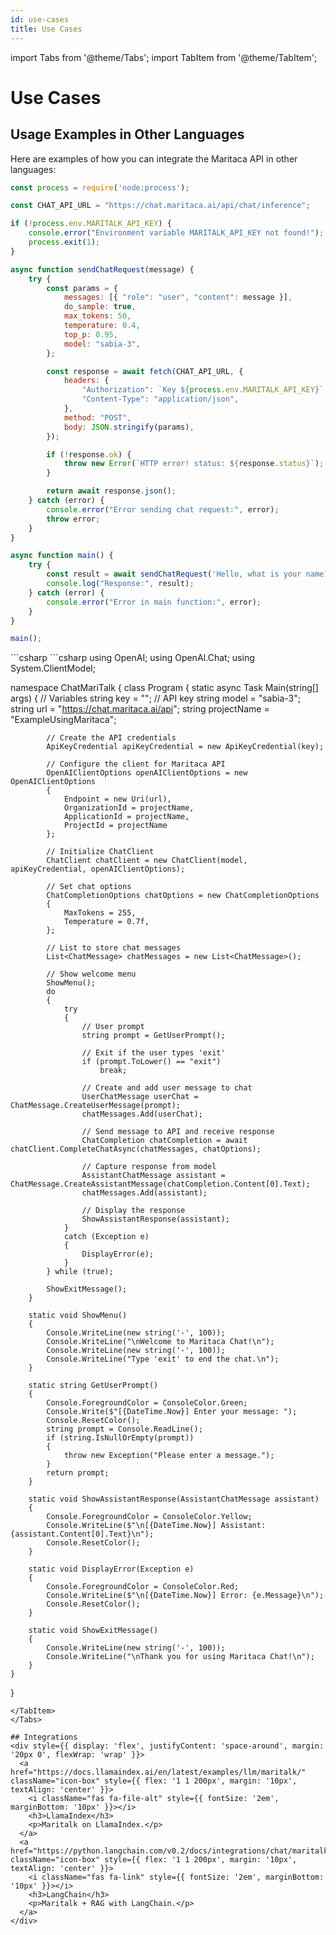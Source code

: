 ```yaml
---
id: use-cases
title: Use Cases
---
```

import Tabs from '@theme/Tabs';
import TabItem from '@theme/TabItem';

# Use Cases
## Usage Examples in Other Languages
Here are examples of how you can integrate the Maritaca API in other languages:
<Tabs>
<TabItem value="JavaScript" label="JavaScript" default>
```javascript
const process = require('node:process');

const CHAT_API_URL = "https://chat.maritaca.ai/api/chat/inference";

if (!process.env.MARITALK_API_KEY) {
    console.error("Environment variable MARITALK_API_KEY not found!");
    process.exit(1);
}

async function sendChatRequest(message) {
    try {
        const params = {
            messages: [{ "role": "user", "content": message }],
            do_sample: true,
            max_tokens: 50,
            temperature: 0.4,
            top_p: 0.95,
            model: "sabia-3",
        };

        const response = await fetch(CHAT_API_URL, {
            headers: {
                "Authorization": `Key ${process.env.MARITALK_API_KEY}`,
                "Content-Type": "application/json",
            },
            method: "POST",
            body: JSON.stringify(params),
        });

        if (!response.ok) {
            throw new Error(`HTTP error! status: ${response.status}`);
        }

        return await response.json();
    } catch (error) {
        console.error("Error sending chat request:", error);
        throw error;
    }
}

async function main() {
    try {
        const result = await sendChatRequest('Hello, what is your name?');
        console.log("Response:", result);
    } catch (error) {
        console.error("Error in main function:", error);
    }
}

main();
```
</TabItem>
<TabItem value="C#" label="C#">
```csharp
</TabItem>
<TabItem value="C#" label="C#">
```csharp
using OpenAI;
using OpenAI.Chat;
using System.ClientModel;

namespace ChatMariTalk
{
    class Program
    {
        static async Task Main(string[] args)
        {
            // Variables
            string key = "";  // API key
            string model = "sabia-3";
            string url = "https://chat.maritaca.ai/api";
            string projectName = "ExampleUsingMaritaca";

            // Create the API credentials
            ApiKeyCredential apiKeyCredential = new ApiKeyCredential(key);

            // Configure the client for Maritaca API
            OpenAIClientOptions openAIClientOptions = new OpenAIClientOptions
            {
                Endpoint = new Uri(url),
                OrganizationId = projectName,
                ApplicationId = projectName,
                ProjectId = projectName
            };

            // Initialize ChatClient
            ChatClient chatClient = new ChatClient(model, apiKeyCredential, openAIClientOptions);

            // Set chat options
            ChatCompletionOptions chatOptions = new ChatCompletionOptions
            {
                MaxTokens = 255,
                Temperature = 0.7f,
            };

            // List to store chat messages
            List<ChatMessage> chatMessages = new List<ChatMessage>();

            // Show welcome menu
            ShowMenu();
            do
            {
                try
                {
                    // User prompt
                    string prompt = GetUserPrompt();

                    // Exit if the user types 'exit'
                    if (prompt.ToLower() == "exit")
                        break;

                    // Create and add user message to chat
                    UserChatMessage userChat = ChatMessage.CreateUserMessage(prompt);
                    chatMessages.Add(userChat);

                    // Send message to API and receive response
                    ChatCompletion chatCompletion = await chatClient.CompleteChatAsync(chatMessages, chatOptions);

                    // Capture response from model
                    AssistantChatMessage assistant = ChatMessage.CreateAssistantMessage(chatCompletion.Content[0].Text);
                    chatMessages.Add(assistant);

                    // Display the response
                    ShowAssistantResponse(assistant);
                }
                catch (Exception e)
                {
                    DisplayError(e);
                }
            } while (true);

            ShowExitMessage();
        }

        static void ShowMenu()
        {
            Console.WriteLine(new string('-', 100));
            Console.WriteLine("\nWelcome to Maritaca Chat!\n");
            Console.WriteLine(new string('-', 100));
            Console.WriteLine("Type 'exit' to end the chat.\n");
        }

        static string GetUserPrompt()
        {
            Console.ForegroundColor = ConsoleColor.Green;
            Console.Write($"[{DateTime.Now}] Enter your message: ");
            Console.ResetColor();
            string prompt = Console.ReadLine();
            if (string.IsNullOrEmpty(prompt))
            {
                throw new Exception("Please enter a message.");
            }
            return prompt;
        }

        static void ShowAssistantResponse(AssistantChatMessage assistant)
        {
            Console.ForegroundColor = ConsoleColor.Yellow;
            Console.WriteLine($"\n[{DateTime.Now}] Assistant: {assistant.Content[0].Text}\n");
            Console.ResetColor();
        }

        static void DisplayError(Exception e)
        {
            Console.ForegroundColor = ConsoleColor.Red;
            Console.WriteLine($"\n[{DateTime.Now}] Error: {e.Message}\n");
            Console.ResetColor();
        }

        static void ShowExitMessage()
        {
            Console.WriteLine(new string('-', 100));
            Console.WriteLine("\nThank you for using Maritaca Chat!\n");
        }
    }
}
```
</TabItem>
</Tabs>

## Integrations
<div style={{ display: 'flex', justifyContent: 'space-around', margin: '20px 0', flexWrap: 'wrap' }}>
  <a href="https://docs.llamaindex.ai/en/latest/examples/llm/maritalk/" className="icon-box" style={{ flex: '1 1 200px', margin: '10px', textAlign: 'center' }}>
    <i className="fas fa-file-alt" style={{ fontSize: '2em', marginBottom: '10px' }}></i> 
    <h3>LlamaIndex</h3>
    <p>Maritalk on LlamaIndex.</p>
  </a>
  <a href="https://python.langchain.com/v0.2/docs/integrations/chat/maritalk/" className="icon-box" style={{ flex: '1 1 200px', margin: '10px', textAlign: 'center' }}>
    <i className="fas fa-link" style={{ fontSize: '2em', marginBottom: '10px' }}></i> 
    <h3>LangChain</h3>
    <p>Maritalk + RAG with LangChain.</p>
  </a>
</div>
